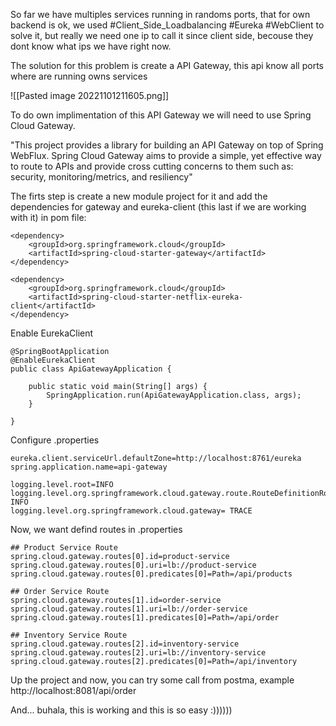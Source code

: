 So far we have multiples services running in randoms ports, that for own backend is ok, we used #Client_Side_Loadbalancing #Eureka #WebClient  to solve it, but really we need one ip to call it since client side, becouse they dont know what ips we have right now.

The solution for this problem is create a API Gateway, this api know all ports where are running owns services

![[Pasted image 20221101211605.png]]

To do own implimentation of this API Gateway we will need to use Spring Cloud Gateway.

"This project provides a library for building an API Gateway on top of Spring WebFlux. Spring Cloud Gateway aims to provide a simple, yet effective way to route to APIs and provide cross cutting concerns to them such as: security, monitoring/metrics, and resiliency"

The firts step is create a new module project for it and add the dependencies for gateway and eureka-client (this last if we are working with it) in pom file:
```
<dependency>
	<groupId>org.springframework.cloud</groupId>
	<artifactId>spring-cloud-starter-gateway</artifactId>
</dependency>

<dependency>
	<groupId>org.springframework.cloud</groupId>
	<artifactId>spring-cloud-starter-netflix-eureka-client</artifactId>
</dependency>
```

Enable EurekaClient
```
@SpringBootApplication
@EnableEurekaClient
public class ApiGatewayApplication {

	public static void main(String[] args) {
		SpringApplication.run(ApiGatewayApplication.class, args);
	}

}
```

Configure .properties
```
eureka.client.serviceUrl.defaultZone=http://localhost:8761/eureka
spring.application.name=api-gateway

logging.level.root=INFO
logging.level.org.springframework.cloud.gateway.route.RouteDefinitionRouteLocator= INFO
logging.level.org.springframework.cloud.gateway= TRACE
```

Now, we want defind routes in .properties
```
## Product Service Route
spring.cloud.gateway.routes[0].id=product-service
spring.cloud.gateway.routes[0].uri=lb://product-service
spring.cloud.gateway.routes[0].predicates[0]=Path=/api/products

## Order Service Route
spring.cloud.gateway.routes[1].id=order-service
spring.cloud.gateway.routes[1].uri=lb://order-service
spring.cloud.gateway.routes[1].predicates[0]=Path=/api/order

## Inventory Service Route
spring.cloud.gateway.routes[2].id=inventory-service
spring.cloud.gateway.routes[2].uri=lb://inventory-service
spring.cloud.gateway.routes[2].predicates[0]=Path=/api/inventory
```

Up the project and now, you can try some call from postma, example
http://localhost:8081/api/order

And... buhala, this is working and this is so easy :))))))
